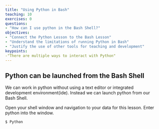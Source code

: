 ```yaml
---
title: "Using Python in Bash"
teaching: 10
exercises: 0
questions:
- "How can I use python in the Bash Shell?"
objectives:
- "Connect the Python Lesson to the Bash Lesson"
- "Understand the limitations of running Python in Bash"
- "Justify the use of other tools for teaching and development"
keypoints:
-"There are multiple ways to interact with Python"
---
```

## Python can be launched from the Bash Shell
We can work in python without using a text editor or integrated development environment(ide). Instead we can launch python from our Bash Shell.

Open your shell window and navigation to your data for this lesson. Enter python into the window.

~~~
$ Python
~~~
